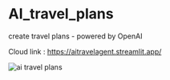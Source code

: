 # AI_travel_plans
create travel plans - powered by OpenAI


Cloud link : https://aitravelagent.streamlit.app/

![ai travel plans](https://github.com/OumYacout/AI_travel_plans/assets/139337035/796b22af-39bf-4ed1-81f7-03f33076a194)


